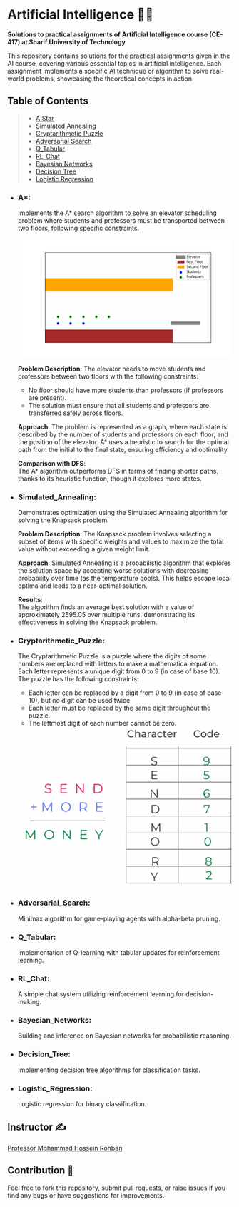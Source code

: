 # Artificial Intelligence 🤖🧠

**Solutions to practical assignments of Artificial Intelligence course (CE-417) at Sharif University of Technology**

This repository contains solutions for the practical assignments given in the AI course, covering various essential topics in artificial intelligence. Each assignment implements a specific AI technique or algorithm to solve real-world problems, showcasing the theoretical concepts in action.

## Table of Contents
> - [A Star](#A\*)
> - [Simulated Annealing](#Simulated_Annealing)
> - [Cryptarithmetic Puzzle](#Cryptarithmetic_Puzzle)
> - [Adversarial Search](#Adversarial_Search)
> - [Q_Tabular](#Q_Tabular)
> - [RL_Chat](#RL_Chat)
> - [Bayesian Networks](#Bayesian_Networks)
> - [Decision Tree](#Decision_Tree)
> - [Logistic Regression](#Logistic_Regression)

* ### **A\***:
  Implements the A* search algorithm to solve an elevator scheduling problem where students and professors must be transported between two floors, following specific constraints.
    
  ![A* Algorithm GIF](a_star_algorithm.gif)
    
  **Problem Description**:
  The elevator needs to move students and professors between two floors with the following constraints:
  - No floor should have more students than professors (if professors are present).
   - The solution must ensure that all students and professors are transferred safely across floors.

  **Approach**:
  The problem is represented as a graph, where each state is described by the number of students and professors on each floor, and the position of the elevator. A* uses a heuristic to search for the 
   optimal path from the initial to the final state, ensuring efficiency and optimality.
      
  **Comparison with DFS**:  
      The A* algorithm outperforms DFS in terms of finding shorter paths, thanks to its heuristic function, though it explores more states.

* ### **Simulated_Annealing**:
  Demonstrates optimization using the Simulated Annealing algorithm for solving the Knapsack problem.
    
  **Problem Description**:
      The Knapsack problem involves selecting a subset of items with specific weights and values to maximize the total value without exceeding a given weight limit.

  **Approach**:
      Simulated Annealing is a probabilistic algorithm that explores the solution space by accepting worse solutions with decreasing probability over time (as the temperature cools). This helps escape 
  local optima and leads to a near-optimal solution.

  **Results**:  
      The algorithm finds an average best solution with a value of approximately 2595.05 over multiple runs, demonstrating its effectiveness in solving the Knapsack problem.

* ### **Cryptarithmetic_Puzzle**:  
    The Cryptarithmetic Puzzle is a puzzle where the digits of some numbers are replaced with letters to make a mathematical equation. Each letter represents a unique digit from 0 to 9 (in case of base 10). The puzzle has the following constraints:

    - Each letter can be replaced by a digit from 0 to 9 (in case of base 10), but no digit can be used twice.
    - Each letter must be replaced by the same digit throughout the puzzle.
    - The leftmost digit of each number cannot be zero.

    <img src="Cryptarithmetic Puzzle/example.png" alt="puzzle" width="500" class="center"/>
    
* ### **Adversarial_Search**:  
    Minimax algorithm for game-playing agents with alpha-beta pruning.
    
* ### **Q_Tabular**:  
    Implementation of Q-learning with tabular updates for reinforcement learning.
    
* ### **RL_Chat**:  
    A simple chat system utilizing reinforcement learning for decision-making.

* ### **Bayesian_Networks**:
    Building and inference on Bayesian networks for probabilistic reasoning.

* ### **Decision_Tree**:
    Implementing decision tree algorithms for classification tasks.

* ### **Logistic_Regression**:
    Logistic regression for binary classification.  

## Instructor ✍
[Professor Mohammad Hossein Rohban](https://www.linkedin.com/in/mohammad-hossein-rohban-75567677/?originalSubdomain=ir)

## Contribution 👥
Feel free to fork this repository, submit pull requests, or raise issues if you find any bugs or have suggestions for improvements.

